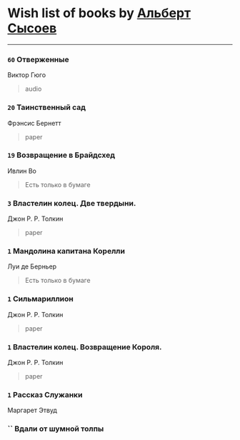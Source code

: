 # Wish list of books by [Альберт Сысоев](http://vk.com/id47446642)
---

### `60` Отверженные
Виктор Гюго
> audio

### `20` Таинственный сад
Фрэнсис Бернетт
> paper

### `19` Возвращение в Брайдсхед
Ивлин Во
> Есть только в бумаге

### `3` Властелин колец. Две твердыни.
Джон Р. Р. Толкин
> paper

### `1` Мандолина капитана Корелли
Луи де Берньер
> Есть только в бумаге

### `1` Сильмариллион
Джон Р. Р. Толкин
> paper

### `1` Властелин колец. Возвращение Короля.
Джон Р. Р. Толкин
> paper

### `1` Рассказ Служанки
Маргарет Этвуд

### `` Вдали от шумной толпы

